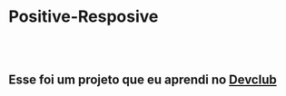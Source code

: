 <h1>Positive-Resposive</h1>
<br>
<br>
<h2>Esse foi um projeto que eu aprendi no <a href="https://rodolfomori.com.br">Devclub</a></h2>



